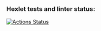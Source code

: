 ### Hexlet tests and linter status:
[![Actions Status](https://github.com/wertyuworld/moscow-data-analyst-project-92/actions/workflows/hexlet-check.yml/badge.svg)](https://github.com/wertyuworld/moscow-data-analyst-project-92/actions)